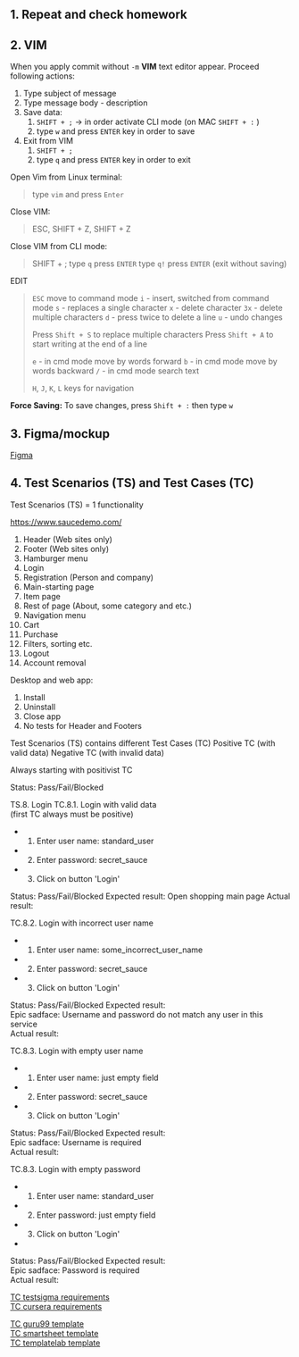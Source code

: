 ## 1. Repeat and check homework
## 2. VIM

When you apply commit without `-m` **VIM** text editor appear. Proceed following actions:
1. Type subject of message
2. Type message body - description
3. Save data:
   1. `SHIFT + ;` -> in order activate CLI mode (on MAC `SHIFT + :` )
   2. type `w` and press `ENTER` key in order to save
4. Exit from VIM
   1. `SHIFT + ;`
   2. type `q` and press `ENTER` key in order to exit


Open Vim from Linux terminal:
> type `vim` and press `Enter`
>

Close VIM:
>ESC, SHIFT + Z, SHIFT + Z
>

Close VIM from CLI mode:
>SHIFT + ;
> type `q` press `ENTER`
> type `q!` press `ENTER` (exit without saving)

EDIT
>`ESC` move to command mode
>`i` - insert, switched from command mode
>`s` - replaces a single character
>`x` - delete character
>`3x` - delete multiple characters
>`d` - press twice to delete a line
>`u` - undo changes
>
>Press `Shift + S` to replace multiple characters
>Press `Shift + A` to start writing at the end of a line
>
>`e` - in cmd mode move by words forward
>`b` - in cmd mode move by words backward
>`/` - in cmd mode search text
>
>`H`, `J`, `K`, `L` keys for navigation

**Force Saving:** To save changes, press `Shift + :` then type `w`


## 3. Figma/mockup
[Figma](https://www.figma.com)


## 4. Test Scenarios (TS) and Test Cases (TC)

Test Scenarios (TS) = 1 functionality

https://www.saucedemo.com/
1. Header (Web sites only)
2. Footer (Web sites only)
3. Hamburger menu
4. Login
5. Registration (Person and company)
6. Main-starting page
7. Item page
8. Rest of page (About, some category and etc.)
9. Navigation menu
10. Cart
11. Purchase
12. Filters, sorting etc.
13. Logout
14. Account removal

Desktop and web app:
1. Install
2. Uninstall
3. Close app
4. No tests for Header and Footers
   

Test Scenarios (TS) contains different Test Cases (TC)
Positive TC (with valid data)
Negative TC (with invalid data)

Always starting with positivist TC

Status: Pass/Fail/Blocked

TS.8. Login
TC.8.1. Login with valid data  
(first TC always must be positive)  
* 1. Enter user name: standard_user
* 2. Enter password: secret_sauce 
* 3. Click on button 'Login'

Status: Pass/Fail/Blocked
Expected result: Open shopping main page
Actual result:

TC.8.2. Login with incorrect user name
* 1. Enter user name: some_incorrect_user_name
* 2. Enter password: secret_sauce 
* 3. Click on button 'Login'

Status: Pass/Fail/Blocked
Expected result:   
    Epic sadface: Username and password do not match any user in this service  
Actual result:

TC.8.3. Login with empty user name
* 1. Enter user name: just empty field
* 2. Enter password: secret_sauce 
* 3. Click on button 'Login'

Status: Pass/Fail/Blocked
Expected result:   
    Epic sadface: Username is required   
Actual result:

TC.8.3. Login with empty password
* 1. Enter user name: standard_user
* 2. Enter password: just empty field 
* 3. Click on button 'Login'
* 
Status: Pass/Fail/Blocked
Expected result:   
    Epic sadface: Password is required  
Actual result:

[TC testsigma requirements](https://testsigma.com/guides/test-cases-for-manual-testing/)  
[TC cursera  requirements](https://www.coursera.org/articles/how-to-write-test-cases)  

[TC guru99 template](https://www.guru99.com/download-sample-test-case-template-with-explanation-of-important-fields.html)  
[TC smartsheet template](https://www.smartsheet.com/test-case-templates-examples)  
[TC templatelab template](https://templatelab.com/test-case/#google_vignette)  